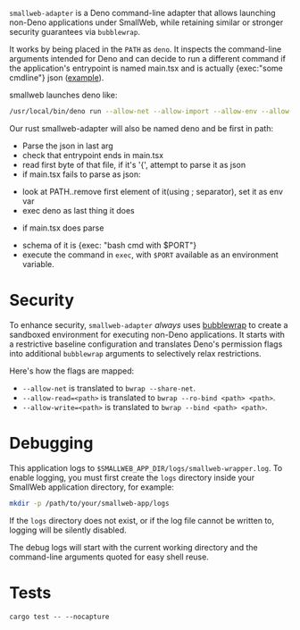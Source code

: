 `smallweb-adapter` is a Deno command-line adapter that allows launching non-Deno applications under SmallWeb, while retaining similar or stronger security guarantees via `bubblewrap`.

It works by being placed in the `PATH` as `deno`. It inspects the command-line arguments intended for Deno and can decide to run a different command if the application's entrypoint is named main.tsx and is actually {exec:"some cmdline"} json ([example](test/invoke_adapter/main.tsx)).

smallweb launches deno like:

```sh
/usr/local/bin/deno run --allow-net --allow-import --allow-env --allow-sys --allow-ffi --unstable-kv --unstable-otel --unstable-temporal --node-modules-dir=none --no-prompt --quiet --allow-read=/home/taras/smallweb/post,/usr/local/bin/deno,/home/taras/.cache/deno/npm/registry.npmjs.org --allow-write=/home/taras/smallweb/post/data - '{"command":"fetch","entrypoint":"file:///home/taras/smallweb/post/main.ts","port":38025}'
```

Our rust smallweb-adapter will also be named deno and be first in path:
- Parse the json in last arg
- check that entrypoint ends in main.tsx
- read first byte of that file, if it's '{', attempt to parse it as json
- if main.tsx fails to parse as json:
 * look at PATH..remove first element of it(using ; separator), set it as env var
 * exec deno  as last thing it does
- if main.tsx does parse
 * schema of it is {exec: "bash cmd with $PORT"}
 * execute the command in `exec`, with `$PORT` available as an environment variable.


# Security

To enhance security, `smallweb-adapter` *always* uses [bubblewrap](https://github.com/containers/bubblewrap) to create a sandboxed environment for executing non-Deno applications. It starts with a restrictive baseline configuration and translates Deno's permission flags into additional `bubblewrap` arguments to selectively relax restrictions.

Here's how the flags are mapped:

- `--allow-net` is translated to `bwrap --share-net`.
- `--allow-read=<path>` is translated to `bwrap --ro-bind <path> <path>`.
- `--allow-write=<path>` is translated to `bwrap --bind <path> <path>`.


# Debugging

This application logs to `$SMALLWEB_APP_DIR/logs/smallweb-wrapper.log`. To enable logging, you must first create the `logs` directory inside your SmallWeb application directory, for example:

```sh
mkdir -p /path/to/your/smallweb-app/logs
```

If the `logs` directory does not exist, or if the log file cannot be written to, logging will be silently disabled.

The debug logs will start with the current working directory and the command-line arguments quoted for easy shell reuse.


# Tests

```
cargo test -- --nocapture
```
